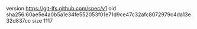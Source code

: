 version https://git-lfs.github.com/spec/v1
oid sha256:60ae5e4a0b5a1e34fe552053f01e71d9ce47c32afc8072979c4da13e32d837cc
size 1117
